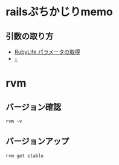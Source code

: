 # railsぷちかじりmemo

## 引数の取り方
 - [RubyLife パラメータの取得](http://www.rubylife.jp/rails/controller/index6.html)
 - [-](http://railsdoc.com/references/params)

# rvm

## バージョン確認 

    rvm -v 

## バージョンアップ

    rvm get stable

